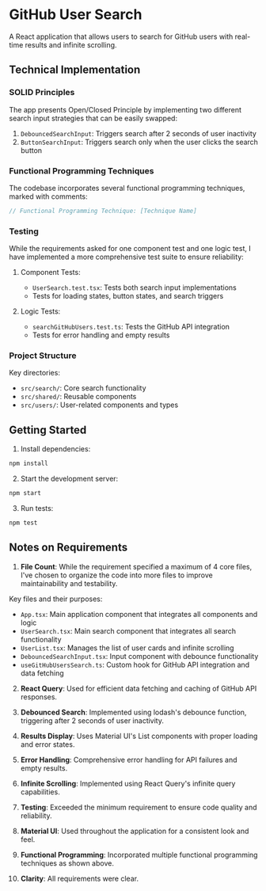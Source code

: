 # GitHub User Search

A React application that allows users to search for GitHub users with real-time results and infinite scrolling.

## Technical Implementation

### SOLID Principles

The app presents Open/Closed Principle by implementing two different search input strategies that can be easily swapped:

1. `DebouncedSearchInput`: Triggers search after 2 seconds of user inactivity
2. `ButtonSearchInput`: Triggers search only when the user clicks the search button

### Functional Programming Techniques

The codebase incorporates several functional programming techniques, marked with comments:
```typescript
// Functional Programming Technique: [Technique Name]
```

### Testing

While the requirements asked for one component test and one logic test, I have implemented a more comprehensive test suite to ensure reliability:

1. Component Tests:
   - `UserSearch.test.tsx`: Tests both search input implementations
   - Tests for loading states, button states, and search triggers

2. Logic Tests:
   - `searchGitHubUsers.test.ts`: Tests the GitHub API integration
   - Tests for error handling and empty results

### Project Structure

Key directories:
- `src/search/`: Core search functionality
- `src/shared/`: Reusable components
- `src/users/`: User-related components and types

## Getting Started

1. Install dependencies:
```bash
npm install
```

2. Start the development server:
```bash
npm start
```

3. Run tests:
```bash
npm test
```

## Notes on Requirements

1. **File Count**: While the requirement specified a maximum of 4 core files, I've chosen to organize the code into more files to improve maintainability and testability.

Key files and their purposes:
- `App.tsx`: Main application component that integrates all components and logic
- `UserSearch.tsx`: Main search component that integrates all search functionality
- `UserList.tsx`: Manages the list of user cards and infinite scrolling
- `DebouncedSearchInput.tsx`: Input component with debounce functionality
- `useGitHubUsersSearch.ts`: Custom hook for GitHub API integration and data fetching

2. **React Query**: Used for efficient data fetching and caching of GitHub API responses.

3. **Debounced Search**: Implemented using lodash's debounce function, triggering after 2 seconds of user inactivity.

4. **Results Display**: Uses Material UI's List components with proper loading and error states.

5. **Error Handling**: Comprehensive error handling for API failures and empty results.

6. **Infinite Scrolling**: Implemented using React Query's infinite query capabilities.

7. **Testing**: Exceeded the minimum requirement to ensure code quality and reliability.

8. **Material UI**: Used throughout the application for a consistent look and feel.

9. **Functional Programming**: Incorporated multiple functional programming techniques as shown above.

10. **Clarity**: All requirements were clear.
